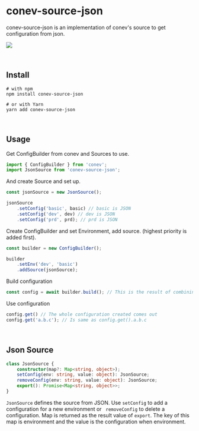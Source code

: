 # conev-source-json

conev-source-json is an implementation of conev's source to get configuration from json.

![](https://img.shields.io/npm/dm/conev-source-json.png?style=flat-square)

​    

## Install

```shell
# with npm 
npm install conev-source-json
 
# or with Yarn 
yarn add conev-source-json
```

​    

## Usage

Get ConfigBuilder from conev and Sources to use.

```typescript
import { ConfigBuilder } from 'conev';
import JsonSource from 'conev-source-json';
```

And create Source and set up.

```typescript
const jsonSource = new JsonSource();

jsonSource    
	.setConfig('basic', basic) // basic is JSON
    .setConfig('dev', dev) // dev is JSON
    .setConfig('prd', prd); // prd is JSON
```

Create ConfigBuilder and set Environment, add source. (highest priority is added first).

```typescript
const builder = new ConfigBuilder();

builder
    .setEnv('dev', 'basic')
    .addSource(jsonSource);
```

Build configuration

```typescript
const config = await builder.build(); // This is the result of combining dev and basic.
```

Use configuration

```typescript
config.get() // The whole configuration created comes out
config.get('a.b.c'); // Is same as config.get().a.b.c
```

​    

## Json Source

```typescript
class JsonSource {
    constructor(map?: Map<string, object>);
    setConfig(env: string, value: object): JsonSource;
    removeConfig(env: string, value: object): JsonSource;
    export(): Promise<Map<string, object>>;
}

```

`JsonSource` defines the source from JSON. Use `setConfig` to add a configuration for a new environment or ` removeConfig` to delete a configuration. Map is returned as the result value of `export`. The key of this map is environment and the value is the configuration when environment.

​    

